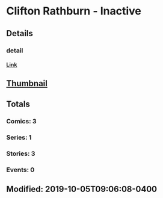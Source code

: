 # Clifton Rathburn - Inactive 
## Details
### detail
#### [Link](http://marvel.com/comics/creators/13544/clifton_rathburn_-_inactive?utm_campaign=apiRef&utm_source=225578a89fc76f3d20fbffda5d17a88d)
## [Thumbnail](http://i.annihil.us/u/prod/marvel/i/mg/b/40/image_not_available.jpg)
## Totals
### Comics: 3
### Series: 1
### Stories: 3
### Events: 0
## Modified: 2019-10-05T09:06:08-0400